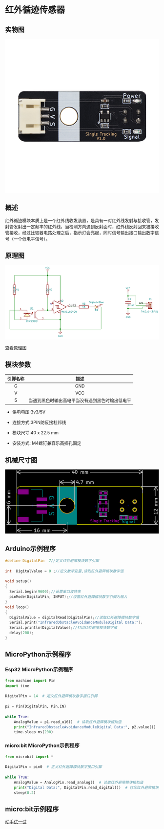 # 红外循迹传感器

## 实物图

![实物图](picture/infrared_tracking.jpg)

## 概述

​        红外循迹模块本质上是一个红外线收发装置，是具有一对红外线发射与接收管，发射管发射出一定频率的红外线，当检测方向遇到反射面时，红外线反射回来被接收管接收，经过比较器电路处理之后，指示灯会亮起，同时信号输出接口输出数字信号（一个低电平信号）。

## 原理图

![原理图](picture/infrared_tracking_schematic.png)

[查看原理图](zh-cn/ph2.0_sensors/sensors/tracking_sensor/infrared_tracking_schematic.pdf ':ignore')

## 模块参数

| 引脚名称 |                       描述                       |
| :------: | :----------------------------------------------: |
|    G     |                       GND                        |
|    V     |                       VCC                        |
|    S     | 当遇到黑色时输出高电平当没有遇到黑色时输出低电平 |

- 供电电压:3v3/5V

- 连接方式:3PIN防反接杜邦线

- 模块尺寸:40 x 22.5 mm

- 安装方式: M4螺钉兼容乐高插孔固定

## 机械尺寸图

![机械尺寸图](picture/infrared_tracking_assembly.png)

## Arduino示例程序

```c++
#define DigitalPin  7//定义红外避障模块数字引脚

int  DigitalValue = 0 ;//定义数字变量,读取红外避障模块数字值

void setup()
{
  Serial.begin(9600);//设置串口波特率
  pinMode(DigitalPin, INPUT);//设置红外避障模块数字引脚为输入
}
void loop()
{
  DigitalValue = digitalRead(DigitalPin);//读取红外避障模块数字值
  Serial.print("InfraredObstacleAvoidanceModuleDigital Data:");
  Serial.println(DigitalValue);//打印红外避障模块数字值
  delay(200);
}
```

## MicroPython示例程序

### Esp32 MicroPython示例程序

```python
from machine import Pin
import time

DigitalPin = 14  # 定义红外避障模块数字接口引脚

p2 = Pin(DigitalPin, Pin.IN)  
        
while True:
    AnalogValue = p1.read_u16()  # 读取红外避障模块模拟值
    print("InfraredObstacleAvoidanceModuleDigital Data:", p2.value())  # 打印红外避障模块数字值
    time.sleep_ms(200)
```

### micro:bit MicroPython示例程序

```python
from microbit import *

DigitalPin = pin0  # 定义红外避障模块数字接口引脚

while True:
    AnalogValue = AnalogPin.read_analog()  # 读取红外避障模块模拟值
    print("Digital Data:", DigitalPin.read_digital())  # 打印红外避障模块数字值
    sleep(0.2)
```

## micro:bit示例程序

<a href="https://makecode.microbit.org/S65722-49364-86942-21338" target="_blank">动手试一试</a>
